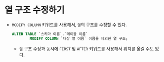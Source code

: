 # 열 구조 수정하기

- `MODIFY COLUMN` 키워드를 사용해서, `열`의 구조를 수정할 수 있다.

  ```sql
  ALTER TABLE `스키마 이름`.`테이블 이름`
          MODIFY COLUMN `대상 열 이름` 이름을 제외한 열 구조;
  ```

  - `열` 구조 수정과 동시에 `FIRST` 및 `AFTER` 키워드를 사용해서 위치를 옮길 수도 있다.

